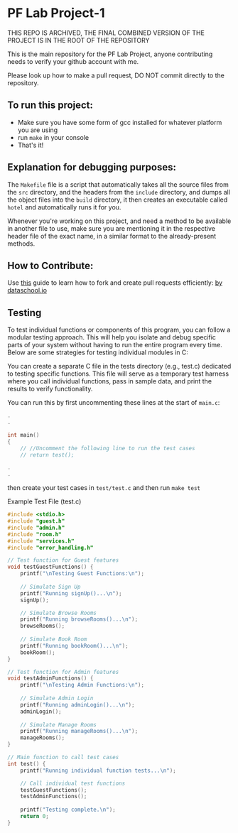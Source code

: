 # PF Lab Project-1





THIS REPO IS ARCHIVED, THE FINAL COMBINED VERSION OF THE PROJECT IS IN THE ROOT OF THE REPOSITORY








This is the main repository for the PF Lab Project, anyone contributing needs to verify your github account with me.

Please look up how to make a pull request, DO NOT commit directly to the repository.

## To run this project:

- Make sure you have some form of gcc installed for whatever platform you are using
- run `make` in your console
- That's it!

## Explanation for debugging purposes:


The `Makefile` file is a script that automatically takes all the source files from the `src` directory, and the headers from the `include` directory, and dumps all the object files into the `build` directory, it then creates an executable called `hotel` and automatically runs it for you.


Whenever you're working on this project, and need a method to be available in another file to use, make sure you are mentioning it in the respective header file of the exact name, in a similar format to the already-present methods.

## How to Contribute:

Use [this](https://www.dataschool.io/how-to-contribute-on-github/) guide to learn how to fork and create pull requests efficiently: [by dataschool.io](https://www.dataschool.io/how-to-contribute-on-github/)

## Testing

To test individual functions or components of this program, you can follow a modular testing approach. This will help you isolate and debug specific parts of your system without having to run the entire program every time. Below are some strategies for testing individual modules in C:


You can create a separate C file in the tests directory (e.g., test.c) dedicated to testing specific functions. This file will serve as a temporary test harness where you call individual functions, pass in sample data, and print the results to verify functionality.

You can run this by first uncommenting these lines at the start of `main.c`:
```c
.
.

int main()
{
	// //Uncomment the following line to run the test cases
	// return test();

.
.
```

then create your test cases in `test/test.c` and then run `make test`

Example Test File (test.c)
```c
#include <stdio.h>
#include "guest.h"
#include "admin.h"
#include "room.h"
#include "services.h"
#include "error_handling.h"

// Test function for Guest features
void testGuestFunctions() {
    printf("\nTesting Guest Functions:\n");
    
    // Simulate Sign Up
    printf("Running signUp()...\n");
    signUp();

    // Simulate Browse Rooms
    printf("Running browseRooms()...\n");
    browseRooms();
    
    // Simulate Book Room
    printf("Running bookRoom()...\n");
    bookRoom();
}

// Test function for Admin features
void testAdminFunctions() {
    printf("\nTesting Admin Functions:\n");
    
    // Simulate Admin Login
    printf("Running adminLogin()...\n");
    adminLogin();
    
    // Simulate Manage Rooms
    printf("Running manageRooms()...\n");
    manageRooms();
}

// Main function to call test cases
int test() {
    printf("Running individual function tests...\n");

    // Call individual test functions
    testGuestFunctions();
    testAdminFunctions();
    
    printf("Testing complete.\n");
    return 0;
}
```
